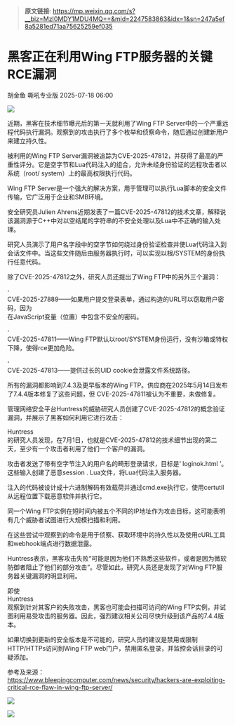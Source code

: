 > **原文链接**: https://mp.weixin.qq.com/s?__biz=MzI0MDY1MDU4MQ==&mid=2247583863&idx=1&sn=247a5ef8a5281ed71aa75625259ef035

#  黑客正在利用Wing FTP服务器的关键RCE漏洞  
胡金鱼  嘶吼专业版   2025-07-18 06:00  
  
![](https://mmbiz.qpic.cn/mmbiz_gif/wpkib3J60o297rwgIksvLibPOwR24tqI8dGRUah80YoBLjTBJgws2n0ibdvfvv3CCm0MIOHTAgKicmOB4UHUJ1hH5g/640?wx_fmt=gif "")  
  
近期，黑客在技术细节曝光后的第一天就利用了Wing FTP Server中的一个严重远程代码执行漏洞。观察到的攻击执行了多个枚举和侦察命令，随后通过创建新用户来建立持久性。  
  
被利用的Wing FTP Server漏洞被追踪为CVE-2025-47812，并获得了最高的严重性评分。它是空字节和Lua代码注入的组合，允许未经身份验证的远程攻击者以系统（root/ system）上的最高权限执行代码。  
  
Wing FTP Server是一个强大的解决方案，用于管理可以执行Lua脚本的安全文件传输，它广泛用于企业和SMB环境。  
  
安全研究员Julien Ahrens近期发表了一篇CVE-2025-47812的技术文章，解释说该漏洞源于C++中对以空结尾的字符串的不安全处理以及Lua中不正确的输入处理。  
  
研究人员演示了用户名字段中的空字节如何绕过身份验证检查并使Lua代码注入到会话文件中。当这些文件随后由服务器执行时，可以实现以根/SYSTEM的身份执行任意代码。  
  
除了CVE-2025-47812之外，研究人员还提出了Wing FTP中的另外三个漏洞：  
  
**·**  
CVE-2025-27889——如果用户提交登录表单，通过构造的URL可以窃取用户密码，因为  
在JavaScript变量（位置）中包含不安全的密码。  
  
**·**  
CVE-2025-47811——Wing FTP默认以root/SYSTEM身份运行，没有沙箱或特权下降，使得rce更加危险。  
  
**·**  
CVE-2025-47813——提供过长的UID cookie会泄露文件系统路径。  
  
所有的漏洞都影响到7.4.3及更早版本的Wing FTP。供应商在2025年5月14日发布了7.4.4版本修复了这些问题，但 CVE-2025-47811被认为不重要，未做修复。  
  
管理网络安全平台Huntress的威胁研究人员创建了CVE-2025-47812的概念验证漏洞，并展示了黑客如何利用它进行攻击：  
  
Huntress  
的研究人员发现，在7月1日，也就是CVE-2025-47812的技术细节出现的第二天，至少有一个攻击者利用了他们一个客户的漏洞。  
  
攻击者发送了带有空字节注入的用户名的畸形登录请求，目标是‘ loginok.html ’。这些输入创建了恶意session . Lua文件，将Lua代码注入服务器。  
  
注入的代码被设计成十六进制解码有效载荷并通过cmd.exe执行它，使用certutil从远程位置下载恶意软件并执行它。  
  
同一个Wing FTP实例在短时间内被五个不同的IP地址作为攻击目标，这可能表明有几个威胁者试图进行大规模扫描和利用。  
  
在这些尝试中观察到的命令是用于侦察、获取环境中的持久性以及使用cURL工具和webhook端点进行数据泄露。  
  
Huntress表示，黑客攻击失败“可能是因为他们不熟悉这些软件，或者是因为微软防御者阻止了他们的部分攻击”。尽管如此，研究人员还是发现了对Wing FTP服务器关键漏洞的明显利用。  
  
即使  
Huntress  
观察到针对其客户的失败攻击，黑客也可能会扫描可访问的Wing FTP实例，并试图利用易受攻击的服务器。因此，强烈建议相关公司尽快升级到该产品的7.4.4版本。  
  
如果切换到更新的安全版本是不可能的，研究人员的建议是禁用或限制HTTP/HTTPs访问到Wing FTP web门户，禁用匿名登录，并监控会话目录的可疑添加。  
  
参考及来源：  
https://www.bleepingcomputer.com/news/security/hackers-are-exploiting-critical-rce-flaw-in-wing-ftp-server/  
  
![](https://mmbiz.qpic.cn/sz_mmbiz_png/wpkib3J60o28ccRNWmNEetPSlXTmJia692tK74IvXUGyribM3fXfFuiaSJfyfZ9OKYGldj5INlGF04LiaiakhEqLb0IQ/640?wx_fmt=png&from=appmsg "")  
  
![](https://mmbiz.qpic.cn/sz_mmbiz_png/wpkib3J60o28ccRNWmNEetPSlXTmJia692n5RQNNxLtj6PP8l96F0RngjDak6wIwhYialRiaibNlWIRKq1Bklo1EpfA/640?wx_fmt=png&from=appmsg "")  
  
  
